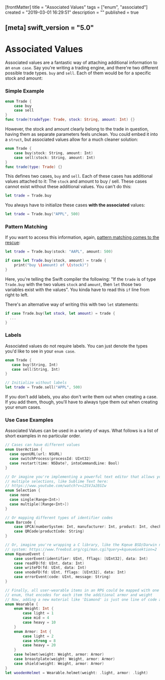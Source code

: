 [frontMatter]
title = "Associated Values"
tags = ["enum", "associated"]
created = "2019-03-01 16:29:51"
description = ""
published = true

[meta]
swift_version = "5.0"
---

# Associated Values

Associated values are a fantastic way of attaching additional
information to an `enum case`. Say you\'re writing a trading engine, and
there\'re two different possible trade types. `buy` and `sell`. Each of
them would be for a specific stock and amount:

### Simple Example

``` Swift
enum Trade {
    case buy
    case sell
}
func trade(tradeType: Trade, stock: String, amount: Int) {}
```

However, the stock and amount clearly belong to the trade in question,
having them as separate parameters feels unclean. You could embed it
into a `struct`, but associated values allow for a much cleaner
solution:

``` Swift
enum Trade {
    case buy(stock: String, amount: Int)
    case sell(stock: String, amount: Int)
}
func trade(type: Trade) {}
```

This defines two cases, `buy` and `sell`. Each of these cases has additional
values attached to it: The `stock` and amount to buy / sell. These cases cannot exist
without these additional values. You can't do this:

``` Swift
let trade = Trade.buy
```

You always have to initialize these cases **with the associated** values:

``` Swift
let trade = Trade.buy("APPL", 500)
```

### Pattern Matching

If you want to access this information, again, [pattern matching comes
to the
rescue](lnk::switch):

``` Swift
let trade = Trade.buy(stock: "AAPL", amount: 500)

if case let Trade.buy(stock, amount) = trade {
    print("buy \(amount) of \(stock)")
}
```

Here, you're telling the Swift compiler the following:
"If the `trade` is of type `Trade.buy` with the two values `stock` and `amount`, then `let` those
two variables exist with the values". You kinda have to read this `if` line from right to left.

There's an alternative way of writing this with two `let` statements:

``` Swift
if case Trade.buy(let stock, let amount) = trade {
  ...
}
```

### Labels

Associated values do not require labels. You can just denote the types you'd like to see in your `enum case`.

``` Swift
enum Trade {
   case buy(String, Int)
   case sell(String, Int)
}

// Initialize without labels
let trade = Trade.sell("APPL", 500)
```

If you don't add labels, you also don't write them out when creating a case. 
If you add them, though, you\'ll have to always type them out when creating
your enum cases.

### Use Case Examples

Associated Values can be used in a variety of ways. What follows is a list of short examples in
no particular order.

``` Swift
// Cases can have different values
enum UserAction {
  case openURL(url: NSURL)
  case switchProcess(processId: UInt32)
  case restart(time: NSDate?, intoCommandLine: Bool)
}

// Or imagine you're implementing a powerful text editor that allows you to have
// multiple selections, like Sublime Text here:
// https://www.youtube.com/watch?v=i2SVJa2EGIw
enum Selection {
  case none
  case single(Range<Int>)
  case multiple([Range<Int>])
}

// Or mapping different types of identifier codes
enum Barcode {
    case UPCA(numberSystem: Int, manufacturer: Int, product: Int, check: Int)
    case QRCode(productCode: String)
}

// Or, imagine you're wrapping a C library, like the Kqeue BSD/Darwin notification
// system: https://www.freebsd.org/cgi/man.cgi?query=kqueue&sektion=2
enum KqueueEvent {
    case userEvent(identifier: UInt, fflags: [UInt32], data: Int)
    case readFD(fd: UInt, data: Int)
    case writeFD(fd: UInt, data: Int)
    case vnodeFD(fd: UInt, fflags: [UInt32], data: Int)
    case errorEvent(code: UInt, message: String)
}

// Finally, all user-wearable items in an RPG could be mapped with one
// enum, that encodes for each item the additional armor and weight
// Now, adding a new material like 'Diamond' is just one line of code and we'll have the option to add several new Diamond-Crafted wearables.
enum Wearable {
    enum Weight: Int {
        case light = 1
        case mid = 4
        case heavy = 10
    }
    enum Armor: Int {
        case light = 2
        case strong = 8
        case heavy = 20
    }
    case helmet(weight: Weight, armor: Armor)
    case breastplate(weight: Weight, armor: Armor)
    case shield(weight: Weight, armor: Armor)
}
let woodenHelmet = Wearable.helmet(weight: .light, armor: .light)
```
